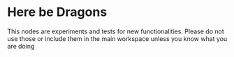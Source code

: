 # Here be Dragons
This nodes are experiments and tests for new functionalities. Please do not use those or include them in the main workspace unless you know what you are doing